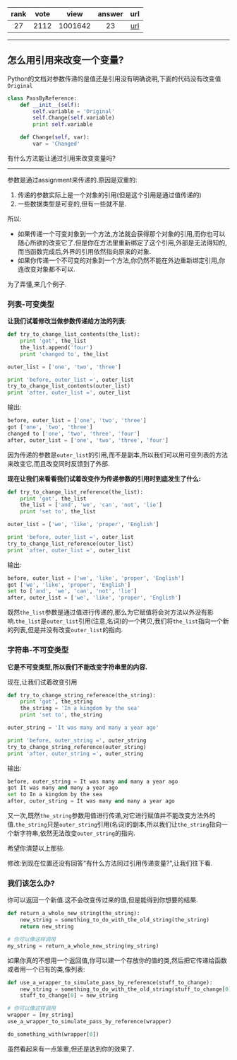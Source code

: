 
| rank | vote | view | answer | url |
|:-:|:-:|:-:|:-:|:-:|
|27|2112|1001642|23| [url](http://stackoverflow.com/questions/986006/how-do-i-pass-a-variable-by-reference) |
***

## 怎么用引用来改变一个变量?

Python的文档对参数传递的是值还是引用没有明确说明,下面的代码没有改变值`Original`

```python
class PassByReference:
    def __init__(self):
        self.variable = 'Original'
        self.Change(self.variable)
        print self.variable

    def Change(self, var):
        var = 'Changed'
```

有什么方法能让通过引用来改变变量吗?

***

参数是通过assignment来传递的.原因是双重的:

1. 传递的参数实际上是一个对象的引用(但是这个引用是通过值传递的)
2. 一些数据类型是可变的,但有一些就不是.

所以:

* 如果传递一个可变对象到一个方法,方法就会获得那个对象的引用,而你也可以随心所欲的改变它了.但是你在方法里重新绑定了这个引用,外部是无法得知的,而当函数完成后,外界的引用依然指向原来的对象.
* 如果你传递一个不可变的对象到一个方法,你仍然不能在外边重新绑定引用,你连改变对象都不可以.

为了弄懂,来几个例子.

### 列表-可变类型

**让我们试着修改当做参数传递给方法的列表**:

```python
def try_to_change_list_contents(the_list):
    print 'got', the_list
    the_list.append('four')
    print 'changed to', the_list

outer_list = ['one', 'two', 'three']

print 'before, outer_list =', outer_list
try_to_change_list_contents(outer_list)
print 'after, outer_list =', outer_list
```

输出:

```python
before, outer_list = ['one', 'two', 'three']
got ['one', 'two', 'three']
changed to ['one', 'two', 'three', 'four']
after, outer_list = ['one', 'two', 'three', 'four']
```

因为传递的参数是`outer_list`的引用,而不是副本,所以我们可以用可变列表的方法来改变它,而且改变同时反馈到了外部.

**现在让我们来看看我们试着改变作为传递参数的引用时到底发生了什么:**

```python
def try_to_change_list_reference(the_list):
    print 'got', the_list
    the_list = ['and', 'we', 'can', 'not', 'lie']
    print 'set to', the_list

outer_list = ['we', 'like', 'proper', 'English']

print 'before, outer_list =', outer_list
try_to_change_list_reference(outer_list)
print 'after, outer_list =', outer_list
```

输出:

```python
before, outer_list = ['we', 'like', 'proper', 'English']
got ['we', 'like', 'proper', 'English']
set to ['and', 'we', 'can', 'not', 'lie']
after, outer_list = ['we', 'like', 'proper', 'English']
```

既然`the_list`参数是通过值进行传递的,那么为它赋值将会对方法以外没有影响.`the_list`是`outer_list`引用(注意,名词)的一个拷贝,我们将`the_list`指向一个新的列表,但是并没有改变`outer_list`的指向.

### 字符串-不可变类型

**它是不可变类型,所以我们不能改变字符串里的内容.**

现在,让我们试着改变引用

```python
def try_to_change_string_reference(the_string):
    print 'got', the_string
    the_string = 'In a kingdom by the sea'
    print 'set to', the_string

outer_string = 'It was many and many a year ago'

print 'before, outer_string =', outer_string
try_to_change_string_reference(outer_string)
print 'after, outer_string =', outer_string
```

输出:

```python
before, outer_string = It was many and many a year ago
got It was many and many a year ago
set to In a kingdom by the sea
after, outer_string = It was many and many a year ago
```

又一次,既然`the_string`参数用值进行传递,对它进行赋值并不能改变方法外的值.`the_string`只是`outer_string`引用(名词)的副本,所以我们让`the_string`指向一个新字符串,依然无法改变`outer_string`的指向.

希望你清楚以上那些.

修改:到现在位置还没有回答"有什么方法同过引用传递变量?",让我们往下看.

### 我们该怎么办?

你可以返回一个新值.这不会改变传过来的值,但是能得到你想要的结果.

```python
def return_a_whole_new_string(the_string):
    new_string = something_to_do_with_the_old_string(the_string)
    return new_string

# 你可以像这样调用
my_string = return_a_whole_new_string(my_string)
```

如果你真的不想用一个返回值,你可以建一个存放你的值的类,然后把它传递给函数或者用一个已有的类,像列表:

```python
def use_a_wrapper_to_simulate_pass_by_reference(stuff_to_change):
    new_string = something_to_do_with_the_old_string(stuff_to_change[0])
    stuff_to_change[0] = new_string

# 你可以像这样调用
wrapper = [my_string]
use_a_wrapper_to_simulate_pass_by_reference(wrapper)

do_something_with(wrapper[0])
```

虽然看起来有一点笨重,但还是达到你的效果了.